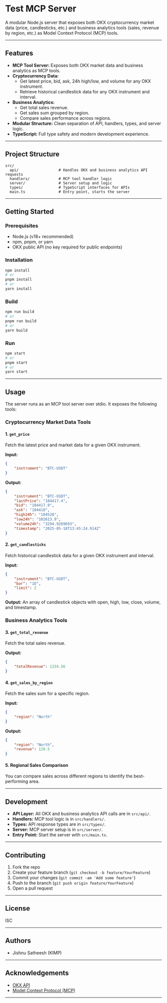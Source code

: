 # Test MCP Server

A modular Node.js server that exposes both OKX cryptocurrency market data (price, candlesticks,
etc.) and business analytics tools (sales, revenue by region, etc.) as Model Context Protocol (MCP)
tools.

---

## Features

-   **MCP Tool Server:** Exposes both OKX market data and business analytics as MCP tools.
-   **Cryptocurrency Data:**
    -   Get latest price, bid, ask, 24h high/low, and volume for any OKX instrument.
    -   Retrieve historical candlestick data for any OKX instrument and interval.
-   **Business Analytics:**
    -   Get total sales revenue.
    -   Get sales sum grouped by region.
    -   Compare sales performance across regions.
-   **Modular Structure:** Clean separation of API, handlers, types, and server logic.
-   **TypeScript:** Full type safety and modern development experience.

---

## Project Structure

```
src/
  api/                  # Handles OKX and business analytics API requests
  handlers/             # MCP tool handler logic
  server/               # Server setup and logic
  types/                # TypeScript interfaces for APIs
  main.ts               # Entry point, starts the server
```

---

## Getting Started

### Prerequisites

-   Node.js (v18+ recommended)
-   npm, pnpm, or yarn
-   OKX public API (no key required for public endpoints)

### Installation

```bash
npm install
# or
pnpm install
# or
yarn install
```

### Build

```bash
npm run build
# or
pnpm run build
# or
yarn build
```

### Run

```bash
npm start
# or
pnpm start
# or
yarn start
```

---

## Usage

The server runs as an MCP tool server over stdio. It exposes the following tools:

### Cryptocurrency Market Data Tools

#### 1. `get_price`

Fetch the latest price and market data for a given OKX instrument.

**Input:**

```json
{
    "instrument": "BTC-USDT"
}
```

**Output:**

```json
{
    "instrument": "BTC-USDT",
    "lastPrice": "104417.4",
    "bid": "104417.9",
    "ask": "104418",
    "high24h": "104528",
    "low24h": "102613.9",
    "volume24h": "3294.9269693",
    "timestamp": "2025-05-18T13:45:24.914Z"
}
```

#### 2. `get_candlesticks`

Fetch historical candlestick data for a given OKX instrument and interval.

**Input:**

```json
{
    "instrument": "BTC-USDT",
    "bar": "1D",
    "limit": 2
}
```

**Output:** An array of candlestick objects with open, high, low, close, volume, and timestamp.

### Business Analytics Tools

#### 3. `get_total_revenue`

Fetch the total sales revenue.

**Output:**

```json
{
    "totalRevenue": 1234.56
}
```

#### 4. `get_sales_by_region`

Fetch the sales sum for a specific region.

**Input:**

```json
{
    "region": "North"
}
```

**Output:**

```json
{
    "region": "North",
    "revenue": 120.5
}
```

#### 5. Regional Sales Comparison

You can compare sales across different regions to identify the best-performing area.

---

## Development

-   **API Layer:** All OKX and business analytics API calls are in `src/api/`.
-   **Handlers:** MCP tool logic is in `src/handlers/`.
-   **Types:** API response types are in `src/types/`.
-   **Server:** MCP server setup is in `src/server/`.
-   **Entry Point:** Start the server with `src/main.ts`.

---

## Contributing

1. Fork the repo
2. Create your feature branch (`git checkout -b feature/YourFeature`)
3. Commit your changes (`git commit -am 'Add some feature'`)
4. Push to the branch (`git push origin feature/YourFeature`)
5. Open a pull request

---

## License

ISC

---

## Authors

-   Jishnu Satheesh (KIMP)

---

## Acknowledgements

-   [OKX API](https://www.okx.com/docs-v5/en/)
-   [Model Context Protocol (MCP)](https://github.com/modelcontextprotocol)

---
